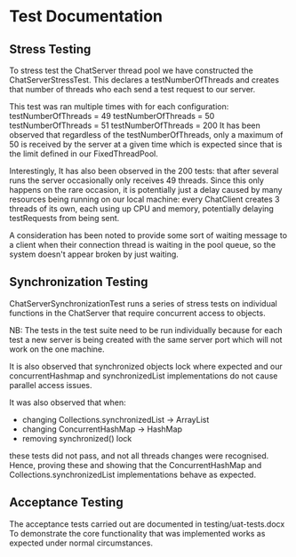 # Test Documentation

## Stress Testing
To stress test the ChatServer thread pool we have constructed the ChatServerStressTest.
This declares a testNumberOfThreads and creates that number of threads who each send a test request to our server.

This test was ran multiple times with for each configuration: 
testNumberOfThreads = 49
testNumberOfThreads = 50
testNumberOfThreads = 51
testNumberOfThreads = 200
It has been observed that regardless of the testNumberOfThreads, 
only a maximum of 50 is received by the server at a given time which is expected since that is 
the limit defined in our FixedThreadPool.

Interestingly, It has also been observed in the 200 tests: that after several runs the server occasionally only
receives 49 threads. Since this only happens on the rare occasion, it is potentially just a delay caused by many 
resources being running on our local machine: every ChatClient creates 3 threads of its own, each using up CPU and memory,
potentially delaying testRequests from being sent. 

A consideration has been noted to provide some sort of waiting message to a client when their connection thread
is waiting in the pool queue, so the system doesn't appear broken by just waiting.

## Synchronization Testing
ChatServerSynchronizationTest runs a series of stress tests on individual functions in the ChatServer
that require concurrent access to objects. 

NB: The tests in the test suite need to be run individually 
because for each test a new server is being created with the same server port which will not work on the one machine.

It is also observed that synchronized objects lock where expected and our concurrentHashmap and synchronizedList 
implementations do not cause parallel access issues.

It was also observed that when:
- changing Collections.synchronizedList -> ArrayList
- changing ConcurrentHashMap -> HashMap
- removing synchronized() lock 

these tests did not pass, and not all threads changes were recognised.
Hence, proving these 
and showing that the ConcurrentHashMap and Collections.synchronizedList implementations behave as expected.

## Acceptance Testing
The acceptance tests carried out are documented in testing/uat-tests.docx
To demonstrate the core functionality that was implemented works as
expected under normal circumstances.
